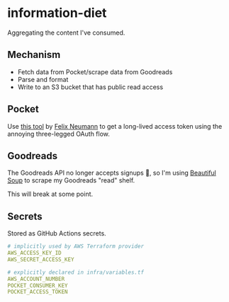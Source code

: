 # information-diet

Aggregating the content I've consumed.

## Mechanism

- Fetch data from Pocket/scrape data from Goodreads
- Parse and format
- Write to an S3 bucket that has public read access

## Pocket

Use [this tool](https://reader.fxneumann.de/plugins/oneclickpocket/auth.php) by
[Felix Neumann](https://twitter.com/fxneumann) to get a long-lived access token using the annoying three-legged OAuth
flow.

## Goodreads

The Goodreads API no longer accepts signups 🥲, so I'm using
[Beautiful Soup](https://www.crummy.com/software/BeautifulSoup/bs4/doc/) to scrape my Goodreads "read" shelf.

This will break at some point.

## Secrets

Stored as GitHub Actions secrets.

```yaml
# implicitly used by AWS Terraform provider
AWS_ACCESS_KEY_ID
AWS_SECRET_ACCESS_KEY

# explicitly declared in infra/variables.tf
AWS_ACCOUNT_NUMBER
POCKET_CONSUMER_KEY
POCKET_ACCESS_TOKEN
```

